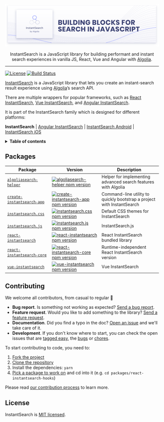 <p align="center">
  <a href="https://www.algolia.com/doc/guides/building-search-ui/what-is-instantsearch/js/">
    <img alt="InstantSearch.js" src=".github/banner.png">
  </a>

  <p align="center">
    InstantSearch is a JavaScript library for building performant and instant search experiences in vanilla JS, React, Vue and Angular with <a href="https://www.algolia.com/?utm_source=instantsearch.js&utm_campaign=repository">Algolia</a>.
  </p>
</p>

---

[![License][license-image]][license-url]
[![Build Status][ci-svg]][ci-url]

[InstantSearch][instantsearch-docs] is a JavaScript library that lets you create an instant-search result experience using [Algolia][algolia-website]’s search API.

There are multiple wrappers for popular frameworks, such as [React InstantSearch][react-instantsearch-docs], [Vue InstantSearch][vue-instantsearch-docs], and [Angular InstantSearch][angular-instantsearch-docs].

It is part of the InstantSearch family which is designed for different platforms:

**InstantSearch** | [Angular InstantSearch][instantsearch-angular-github] | [InstantSearch Android][instantsearch-android-github] | [InstantSearch iOS][instantsearch-ios-github]

<details>
  <summary><strong>Table of contents</strong></summary>

<!-- START doctoc generated TOC please keep comment here to allow auto update -->
<!-- DON'T EDIT THIS SECTION, INSTEAD RE-RUN doctoc TO UPDATE -->


- [Packages](#packages)
- [Contributing](#contributing)
- [License](#license)

<!-- END doctoc generated TOC please keep comment here to allow auto update -->

</details>

## Packages

| Package | Version | Description |
| --- | --- | --- |
| [`algoliasearch-helper`](packages/algoliasearch-helper) | [![algoliasearch-helper npm version](https://img.shields.io/npm/v/algoliasearch-helper.svg?style=flat-square)](https://npmjs.org/package/algoliasearch-helper) | Helper for implementing advanced search features with Algolia |
| [`create-instantsearch-app`](packages/create-instantsearch-app) | [![create-instantsearch-app npm version](https://img.shields.io/npm/v/create-instantsearch-app.svg?style=flat-square)](https://npmjs.org/package/create-instantsearch-app) | Command-line utility to quickly bootstrap a project with InstantSearch |
| [`instantsearch.css`](packages/instantsearch.css) | [![instantsearch.css npm version](https://img.shields.io/npm/v/instantsearch.css.svg?style=flat-square)](https://npmjs.org/package/instantsearch.css) | Default CSS themes for InstantSearch |
| [`instantsearch.js`](packages/instantsearch.js) | [![instantsearch.js npm version](https://img.shields.io/npm/v/instantsearch.js.svg?style=flat-square)](https://npmjs.org/package/instantsearch.js) | InstantSearch.js |
| [`react-instantsearch`](packages/react-instantsearch) | [![react-instantsearch npm version](https://img.shields.io/npm/v/react-instantsearch.svg?style=flat-square)](https://npmjs.org/package/react-instantsearch)| React InstantSearch bundled library |
| [`react-instantsearch-core`](packages/react-instantsearch-core) | [![react-instantsearch-core npm version](https://img.shields.io/npm/v/react-instantsearch-core.svg?style=flat-square)](https://npmjs.org/package/react-instantsearch-core) | Runtime-independent React InstantSearch version |
| [`vue-instantsearch`](packages/vue-instantsearch) | [![vue-instantsearch npm version](https://img.shields.io/npm/v/vue-instantsearch.svg?style=flat-square)](https://npmjs.org/package/vue-instantsearch) | Vue InstantSearch |

## Contributing

We welcome all contributors, from casual to regular 💙

- **Bug report**. Is something not working as expected? [Send a bug report][contributing-bugreport].
- **Feature request**. Would you like to add something to the library? [Send a feature request][contributing-featurerequest].
- **Documentation**. Did you find a typo in the doc? [Open an issue][contributing-newissue] and we'll take care of it.
- **Development**. If you don't know where to start, you can check the open issues that are [tagged easy][contributing-label-easy], the [bugs][contributing-label-bug] or [chores][contributing-label-chore].

To start contributing to code, you need to:

1.  [Fork the project](https://help.github.com/articles/fork-a-repo/)
1.  [Clone the repository](https://help.github.com/articles/cloning-a-repository/)
1.  Install the dependencies: `yarn`
1.  [Pick a package to work on](#packages) and cd into it (e.g. `cd packages/react-instantsearch-hooks`)

Please read [our contribution process](CONTRIBUTING.md) to learn more.

## License

InstantSearch is [MIT licensed][license-url].

<!-- Badges -->

[ci-svg]: https://img.shields.io/circleci/project/github/algolia/instantsearch.svg?style=flat-square
[ci-url]: https://circleci.com/gh/algolia/instantsearch
[license-image]: http://img.shields.io/badge/license-MIT-green.svg?style=flat-square
[license-url]: LICENSE

<!-- Links -->

[algolia-website]: https://www.algolia.com/?utm_source=instantsearch.js&utm_campaign=repository "Algolia's website"
[instantsearch-docs]: https://www.algolia.com/doc/guides/building-search-ui/what-is-instantsearch/js/?utm_source=instantsearch.js&utm_campaign=repository "InstantSearch.js documentation"
[react-instantsearch-docs]: https://www.algolia.com/doc/guides/building-search-ui/what-is-instantsearch/react/?utm_source=instantsearch.js&utm_campaign=repository "React InstantSearch documentation"
[vue-instantsearch-docs]: https://www.algolia.com/doc/guides/building-search-ui/what-is-instantsearch/vue/?utm_source=instantsearch.js&utm_campaign=repository "Vue InstantSearch documentation"
[angular-instantsearch-docs]: https://www.algolia.com/doc/guides/building-search-ui/what-is-instantsearch/angular/?utm_source=instantsearch.js&utm_campaign=repository "Angular InstantSearch documentation"
[instantsearch-android-github]: https://github.com/algolia/instantsearch-android
[instantsearch-ios-github]: https://github.com/algolia/instantsearch-ios
[instantsearch-angular-github]: https://github.com/algolia/angular-instantsearch
[contributing-bugreport]: https://github.com/algolia/instantsearch.js/issues/new?template=BUG_REPORT.yml&labels=triage
[contributing-featurerequest]: https://github.com/algolia/instantsearch.js/discussions/new?category=ideas&labels=triage&title=Feature%20request%3A%20
[contributing-newissue]: https://github.com/algolia/instantsearch.js/issues/new?labels=triage
[contributing-label-easy]: https://github.com/algolia/instantsearch.js/issues?q=is%3Aopen+is%3Aissue+label%3A%22Difficulty%3A+Easy%22
[contributing-label-bug]: https://github.com/algolia/instantsearch.js/issues?q=is%3Aissue+is%3Aopen+label%3A%22Type%3A+Bug%22
[contributing-label-chore]: https://github.com/algolia/instantsearch.js/issues?q=is%3Aissue+is%3Aopen+label%3A%22Type%3A+Chore%22

